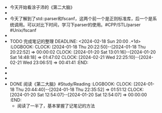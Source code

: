 - 今天开始看涂子沛的《第二大脑》
-
- 今天了解到了std::parser和fscanf，这两个前一个是正则标准库，后一个是系统调用。可以对比下时间，学习下parser的使用。#CPP/STL/parser #Unix/fscanf
-
- TODO 完成笔记的整理
  DEADLINE: <2024-02-18 Sun 20:00 .+1d>
  :LOGBOOK:
  CLOCK: [2024-01-18 Thu 20:22:50]--[2024-01-18 Thu 20:22:52] =>  00:00:02
  CLOCK: [2024-01-20 Sat 13:01:16]--[2024-01-20 Sat 14:48:18] =>  01:47:02
  CLOCK: [2024-02-21 Wed 22:25:10]--[2024-02-21 Wed 23:06:51] =>  00:41:41
  :END:
-
-
-
- DONE 阅读《第二大脑》#Study/Reading
  :LOGBOOK:
  CLOCK: [2024-01-18 Thu 20:44:40]--[2024-01-18 Thu 22:35:52] =>  01:51:12
  CLOCK: [2024-01-20 Sat 12:54:07]--[2024-01-20 Sat 12:54:07] =>  00:00:00
  :END:
	- 阅读了一半了，基本掌握了记笔记的方法